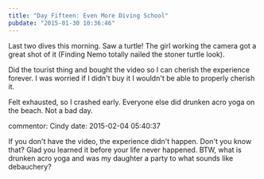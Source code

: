 ```yaml
---
title: "Day Fifteen: Even More Diving School"
pubdate: "2015-01-30 10:36:46"
---
```


Last two dives this morning. Saw a turtle! The girl working the camera got a great shot of it (Finding Nemo totally nailed the stoner turtle look).

Did the tourist thing and bought the video so I can cherish the experience forever. I was worried if I didn't buy it I wouldn't be able to properly cherish it.

Felt exhausted, so I crashed early. Everyone else did drunken acro yoga on the beach. Not a bad day.

commentor: Cindy
date: 2015-02-04 05:40:37

If you don't have the video, the experience didn't happen. Don't you know that? Glad you learned it before your life never happened.  BTW, what is drunken acro yoga and was my daughter a party to what sounds like debauchery?